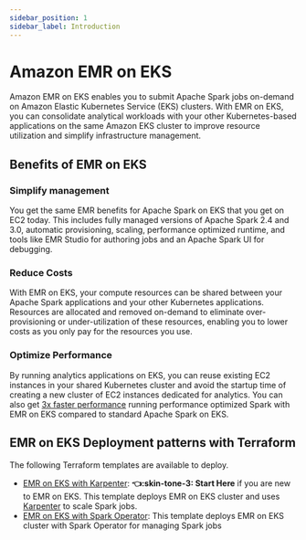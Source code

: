 ```yaml
---
sidebar_position: 1
sidebar_label: Introduction
---
```


# Amazon EMR on EKS
Amazon EMR on EKS enables you to submit Apache Spark jobs on-demand on Amazon Elastic Kubernetes Service (EKS) clusters. With EMR on EKS, you can consolidate analytical workloads with your other Kubernetes-based applications on the same Amazon EKS cluster to improve resource utilization and simplify infrastructure management.

## Benefits of EMR on EKS

### Simplify management
You get the same EMR benefits for Apache Spark on EKS that you get on EC2 today. This includes fully managed versions of Apache Spark 2.4 and 3.0, automatic provisioning, scaling, performance optimized runtime, and tools like EMR Studio for authoring jobs and an Apache Spark UI for debugging.

### Reduce Costs
With EMR on EKS, your compute resources can be shared between your Apache Spark applications and your other Kubernetes applications. Resources are allocated and removed on-demand to eliminate over-provisioning or under-utilization of these resources, enabling you to lower costs as you only pay for the resources you use.

### Optimize Performance
By running analytics applications on EKS, you can reuse existing EC2 instances in your shared Kubernetes cluster and avoid the startup time of creating a new cluster of EC2 instances dedicated for analytics. You can also get [3x faster performance](https://aws.amazon.com/blogs/big-data/amazon-emr-on-amazon-eks-provides-up-to-61-lower-costs-and-up-to-68-performance-improvement-for-spark-workloads/) running performance optimized Spark with EMR on EKS compared to standard Apache Spark on EKS.

## EMR on EKS Deployment patterns with Terraform

The following Terraform templates are available to deploy.

- [EMR on EKS with Karpenter](./emr-eks-karpenter.md): **:point_left::skin-tone-3: Start Here** if you are new to EMR on EKS. This template deploys EMR on EKS cluster and uses [Karpenter](https://karpenter.sh/) to scale Spark jobs.
- [EMR on EKS with Spark Operator](./emr-eks-spark-operator.md): This template deploys EMR on EKS cluster with Spark Operator for managing Spark jobs
